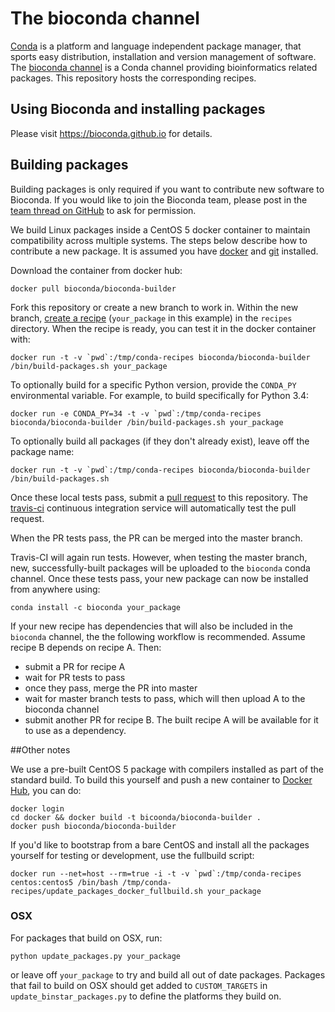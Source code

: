 # The bioconda channel

[Conda](http://anaconda.org) is a platform and language independent package manager, that sports easy distribution, installation and version management of software.
The [bioconda channel](https://anaconda.org/bioconda) is a Conda channel providing bioinformatics related packages.
This repository hosts the corresponding recipes.

## Using Bioconda and installing packages

Please visit https://bioconda.github.io for details.

## Building packages

Building packages is only required if you want to contribute new software to Bioconda.
If you would like to join the Bioconda team, please post in the
[team thread on GitHub](https://github.com/bioconda/recipes/issues/1) to ask for
permission.

We build Linux packages inside a CentOS 5 docker container to maintain
compatibility across multiple systems. The steps below describe how to
contribute a new package. It is assumed you have
[docker](https://www.docker.com/) and [git](https://git-scm.com/) installed.


Download the container from docker hub:

    docker pull bioconda/bioconda-builder

Fork this repository or create a new branch to work in. Within the new branch,
[create a recipe](http://conda.pydata.org/docs/building/build.html)
(`your_package` in this example) in the `recipes` directory.  When the recipe
is ready, you can test it in the docker container with:

    docker run -t -v `pwd`:/tmp/conda-recipes bioconda/bioconda-builder /bin/build-packages.sh your_package

To optionally build for a specific Python version, provide the `CONDA_PY`
environmental variable. For example, to build specifically for Python 3.4:

    docker run -e CONDA_PY=34 -t -v `pwd`:/tmp/conda-recipes bioconda/bioconda-builder /bin/build-packages.sh your_package

To optionally build all packages (if they don't already exist), leave off the
package name:

    docker run -t -v `pwd`:/tmp/conda-recipes bioconda/bioconda-builder /bin/build-packages.sh

Once these local tests pass, submit a [pull
request](https://help.github.com/articles/using-pull-requests) to this
repository. The [travis-ci](https://travis-ci.org) continuous
integration service will automatically test the pull request.

When the PR tests pass, the PR can be merged into the master branch.

Travis-CI will again run tests. However, when testing the master branch, new,
successfully-built packages will be uploaded to the `bioconda` conda channel.
Once these tests pass, your new package can now be installed from anywhere
using:

    conda install -c bioconda your_package

If your new recipe has dependencies that will also be included in the
`bioconda` channel, the the following workflow is recommended. Assume recipe
B depends on recipe A. Then:

- submit a PR for recipe A
- wait for PR tests to pass
- once they pass, merge the PR into master
- wait for master branch tests to pass, which will then upload A to the
  bioconda channel
- submit another PR for recipe B. The built recipe A will be available for
      it to use as a dependency.

##Other notes

We use a pre-built CentOS 5 package with compilers installed as part of the
standard build. To build this yourself and push a new container to
[Docker Hub](https://hub.docker.com/r/bioconda), you can do:

    docker login
    cd docker && docker build -t bicoonda/bioconda-builder .
    docker push bioconda/bioconda-builder

If you'd like to bootstrap from a bare CentOS and install all
the packages yourself for testing or development, use the fullbuild script:

    docker run --net=host --rm=true -i -t -v `pwd`:/tmp/conda-recipes centos:centos5 /bin/bash /tmp/conda-recipes/update_packages_docker_fullbuild.sh your_package

### OSX

For packages that build on OSX, run:

    python update_packages.py your_package

or leave off `your_package` to try and build all out of date packages. Packages
that fail to build on OSX should get added to `CUSTOM_TARGETS` in
`update_binstar_packages.py` to define the platforms they build on.

